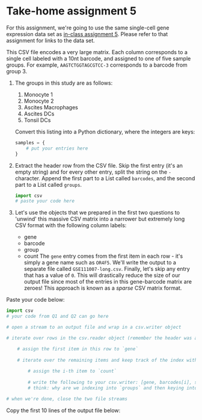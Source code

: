 # Take-home assignment 5

For this assignment, we're going to use the same single-cell gene expression data set as [in-class assignment 5](inclass5.md).  Please refer to that assignment for links to the data set.

This CSV file encodes a very large matrix.  Each column corresponds to a single cell labeled with a 10nt barcode, and assigned to one of five sample groups.  For example, `AAGTCTGGTAGCGTCC-3` corresponds to a barcode from group 3.

1. The groups in this study are as follows:
   1. Monocyte 1
   2. Monocyte 2
   3. Ascites Macrophages
   4. Ascites DCs
   5. Tonsil DCs

   Convert this listing into a Python dictionary, where the integers are keys:
   ```python
   samples = {
       # put your entries here
   }
   ```

2. Extract the header row from the CSV file.  Skip the first entry (it's an empty string) and for every other entry, split the string on the `-` character.  Append the first part to a List called `barcodes`, and the second part to a List called `groups`.
   ```python
   import csv
   # paste your code here
   
   ```

3. Let's use the objects that we prepared in the first two questions to 'unwind' this massive CSV matrix into a narrower but extremely long CSV format with the following column labels:
   * gene
   * barcode
   * group
   * count
The `gene` entry comes from the first item in each row - it's simply a gene name such as `OR4F5`.  We'll write the output to a separate file called `GSE111007-long.csv`.  Finally, let's skip any entry that has a value of `0`.  This will drastically reduce the size of our output file since most of the entries in this gene-barcode matrix are zeroes!  This approach is known as a *sparse* CSV matrix format.

Paste your code below:
   ```python
   import csv
   # your code from Q1 and Q2 can go here
   
   # open a stream to an output file and wrap in a csv.writer object
   
   # iterate over rows in the csv.reader object (remember the header was already removed and processed)
   
       # assign the first item in this row to `gene`
       
       # iterate over the remaining items and keep track of the index with `enumerate`
       
           # assign the i-th item to `count`
           
           # write the following to your csv.writer: [gene, barcodes[i], samples[groups[i]], count]
           # think: why are we indexing into `groups` and then keying into `samples`?
   
   # when we're done, close the two file streams

   ```

   Copy the first 10 lines of the output file below:
   ```shell
   
   ```


